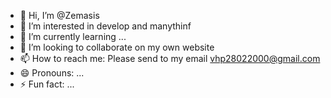 - 👋 Hi, I’m @Zemasis
- 👀 I’m interested in develop and manythinf
- 🌱 I’m currently learning ...
- 💞️ I’m looking to collaborate on my own website
- 📫 How to reach me: Please send to my email vhp28022000@gmail.com
- 😄 Pronouns: ...
- ⚡ Fun fact: ...

<!---
Zemasis/Zemasis is a ✨ special ✨ repository because its `README.md` (this file) appears on your GitHub profile.
You can click the Preview link to take a look at your changes.
--->
